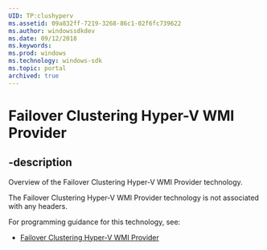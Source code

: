 ```yaml
---
UID: TP:clushyperv
ms.assetid: 09a832ff-7219-3268-86c1-02f6fc739622
ms.author: windowssdkdev
ms.date: 09/12/2018
ms.keywords: 
ms.prod: windows
ms.technology: windows-sdk
ms.topic: portal
archived: true
---
```


# Failover Clustering Hyper-V WMI Provider

## -description

Overview of the Failover Clustering Hyper-V WMI Provider technology.

The Failover Clustering Hyper-V WMI Provider technology is not associated with any headers.

For programming guidance for this technology, see:
* [Failover Clustering Hyper-V WMI Provider](/previous-versions/windows/desktop/clushyperv)

